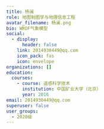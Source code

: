 ```yaml
---
title: 杨澜
role: 地图制图学与地理信息工程
avatar_filename: 杨澜.png
bio: WROF气象模型
social:
  - display:
      header: false
    link: 2014930449@qq.com
    icon_pack: fas
    icon: envelope
organizations: []
education:
  courses:
    - course: 遥感科学技术
      institution: 中国矿业大学（北京）
      year: 2016
email: 2014930449@qq.com
superuser: false
user_groups:
  - 2020级
---
```

